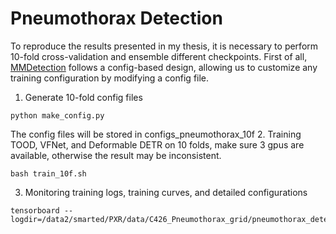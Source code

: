 # Pneumothorax Detection
To reproduce the results presented in my thesis, it is necessary to perform 10-fold cross-validation and ensemble different checkpoints.
First of all, [MMDetection](https://github.com/open-mmlab/mmdetection)  follows a config-based design, allowing us to customize any training configuration by modifying a config file.
1. Generate 10-fold config files
```
python make_config.py 
```
The config files will be stored in configs_pneumothorax_10f
2. Training TOOD, VFNet, and Deformable DETR on 10 folds, make sure 3 gpus are available, otherwise the result may be inconsistent.
```
bash train_10f.sh
```
3. Monitoring training logs, training curves, and detailed configurations
```
tensorboard --logdir=/data2/smarted/PXR/data/C426_Pneumothorax_grid/pneumothorax_detection/10_fold/
```